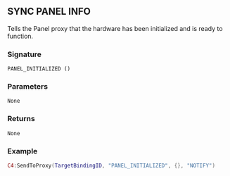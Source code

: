## SYNC PANEL INFO

Tells the Panel proxy that the hardware has been initialized and is ready to function.


### Signature

`PANEL_INITIALIZED ()`


### Parameters

`None`


### Returns

`None`


### Example

```lua
C4:SendToProxy(TargetBindingID, "PANEL_INITIALIZED", {}, "NOTIFY")
```


